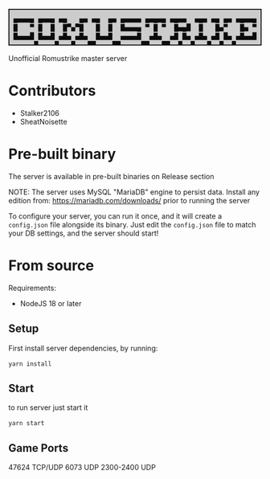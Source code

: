 ![Logo](./media/logo.png)

Unofficial Romustrike master server

# Contributors

- Stalker2106
- SheatNoisette

# Pre-built binary

The server is available in pre-built binaries on Release section

NOTE: The server uses MySQL "MariaDB" engine to persist data.
Install any edition from: https://mariadb.com/downloads/ prior to running the server

To configure your server, you can run it once, and it will create a `config.json` file alongside its binary.
Just edit the `config.json` file to match your DB settings, and the server should start!

# From source

Requirements:
- NodeJS 18 or later

## Setup

First install server dependencies, by running:

    yarn install

## Start

to run server just start it

    yarn start

## Game Ports
 47624 TCP/UDP
 6073 UDP
 2300-2400 UDP
